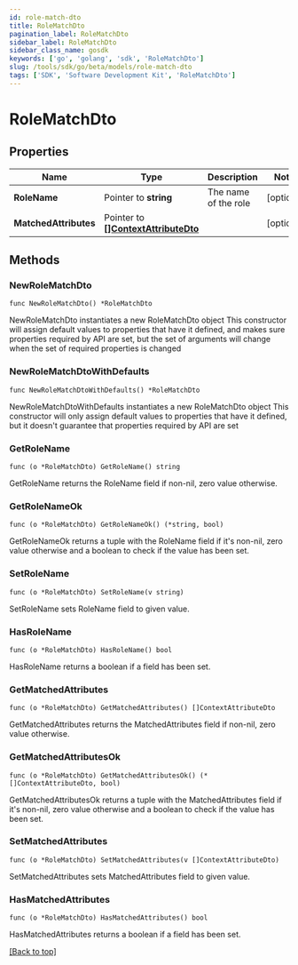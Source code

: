 ```yaml
---
id: role-match-dto
title: RoleMatchDto
pagination_label: RoleMatchDto
sidebar_label: RoleMatchDto
sidebar_class_name: gosdk
keywords: ['go', 'golang', 'sdk', 'RoleMatchDto'] 
slug: /tools/sdk/go/beta/models/role-match-dto
tags: ['SDK', 'Software Development Kit', 'RoleMatchDto']
---
```


# RoleMatchDto

## Properties

Name | Type | Description | Notes
------------ | ------------- | ------------- | -------------
**RoleName** | Pointer to **string** | The name of the role | [optional] 
**MatchedAttributes** | Pointer to [**[]ContextAttributeDto**](ContextAttributeDto) |  | [optional] 

## Methods

### NewRoleMatchDto

`func NewRoleMatchDto() *RoleMatchDto`

NewRoleMatchDto instantiates a new RoleMatchDto object
This constructor will assign default values to properties that have it defined,
and makes sure properties required by API are set, but the set of arguments
will change when the set of required properties is changed

### NewRoleMatchDtoWithDefaults

`func NewRoleMatchDtoWithDefaults() *RoleMatchDto`

NewRoleMatchDtoWithDefaults instantiates a new RoleMatchDto object
This constructor will only assign default values to properties that have it defined,
but it doesn't guarantee that properties required by API are set

### GetRoleName

`func (o *RoleMatchDto) GetRoleName() string`

GetRoleName returns the RoleName field if non-nil, zero value otherwise.

### GetRoleNameOk

`func (o *RoleMatchDto) GetRoleNameOk() (*string, bool)`

GetRoleNameOk returns a tuple with the RoleName field if it's non-nil, zero value otherwise
and a boolean to check if the value has been set.

### SetRoleName

`func (o *RoleMatchDto) SetRoleName(v string)`

SetRoleName sets RoleName field to given value.

### HasRoleName

`func (o *RoleMatchDto) HasRoleName() bool`

HasRoleName returns a boolean if a field has been set.

### GetMatchedAttributes

`func (o *RoleMatchDto) GetMatchedAttributes() []ContextAttributeDto`

GetMatchedAttributes returns the MatchedAttributes field if non-nil, zero value otherwise.

### GetMatchedAttributesOk

`func (o *RoleMatchDto) GetMatchedAttributesOk() (*[]ContextAttributeDto, bool)`

GetMatchedAttributesOk returns a tuple with the MatchedAttributes field if it's non-nil, zero value otherwise
and a boolean to check if the value has been set.

### SetMatchedAttributes

`func (o *RoleMatchDto) SetMatchedAttributes(v []ContextAttributeDto)`

SetMatchedAttributes sets MatchedAttributes field to given value.

### HasMatchedAttributes

`func (o *RoleMatchDto) HasMatchedAttributes() bool`

HasMatchedAttributes returns a boolean if a field has been set.


[[Back to top]](#) 


